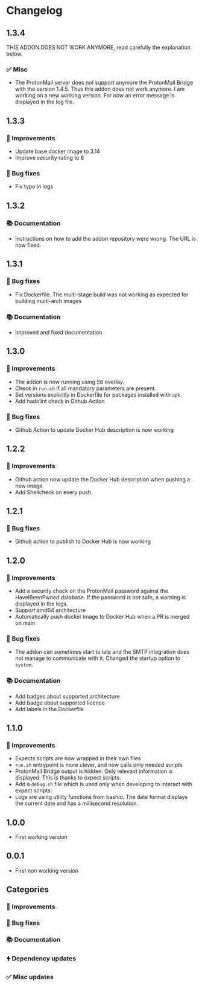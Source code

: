 # Changelog

## 1.3.4

THIS ADDON DOES NOT WORK ANYMORE, read carefully the explanation below.

### ✅ Misc

- The ProtonMail server does not support anymore the ProtonMail Bridge 
  with the version 1.4.5. Thus this addon does not work anymore. I am
  working on a new working version. For now an error message is 
  displayed in the log file.

## 1.3.3

### 🚀 Improvements

- Update base docker image to 3.14
- Improve security rating to 6
  
### 🐛 Bug fixes

- Fix typo in logs
  
## 1.3.2

### 📚 Documentation

- Instructions on how to add the addon repository were wrong. The
  URL is now fixed.
  
## 1.3.1

### 🐛 Bug fixes

- Fix Dockerfile. The multi-stage build was not working as expected
  for building multi-arch images

### 📚 Documentation

- Improved and fixed documentation

## 1.3.0

### 🚀 Improvements

- The addon is now running using S6 overlay.
- Check in `run.sh` if all mandatory parameters are present.
- Set versions explicitly in Dockerfile for packages installed with `apk`
- Add hadolint check in Github Action

### 🐛 Bug fixes

- Github Action to update Docker Hub description is now working

## 1.2.2

### 🚀 Improvements

- Github action now update the Docker Hub description when pushing
  a new image.
- Add Shellcheck on every push.

## 1.2.1

### 🐛 Bug fixes

- Github action to publish to Docker Hub is now working

## 1.2.0

### 🚀 Improvements

- Add a security check on the ProtonMail password against the HaveIBeenPwned
  database. If the password is not safe, a warning is displayed in the logs.
- Support amd64 architecture
- Automatically push docker image to Docker Hub when a PR is merged on main

### 🐛 Bug fixes

- The addon can sometimes start to late and the SMTP integration does not manage
  to communicate with it. Changed the startup option to `system`.

### 📚 Documentation

- Add badges about supported architecture
- Add badge about supported licence
- Add labels in the Dockerfile
  
## 1.1.0

### 🚀 Improvements

- Expects scripts are now wrapped in their own files
- `run.sh` entrypoint is more clever, and now calls only needed scripts
- ProtonMail Bridge output is hidden. Only relevant information is
   displayed. This is thanks to expect scripts.
- Add a `debug.sh` file which is used only when developing to interact
  with expect scripts.
- Logs are using utility functions from bashio. The date format displays
  the current date and has a millisecond resolution.

## 1.0.0

- First working version
  
## 0.0.1

- First non working version

## Categories

### 🚀 Improvements

### 🐛 Bug fixes

### 📚 Documentation

### 🠝 Dependency updates

### ✅ Misc updates
